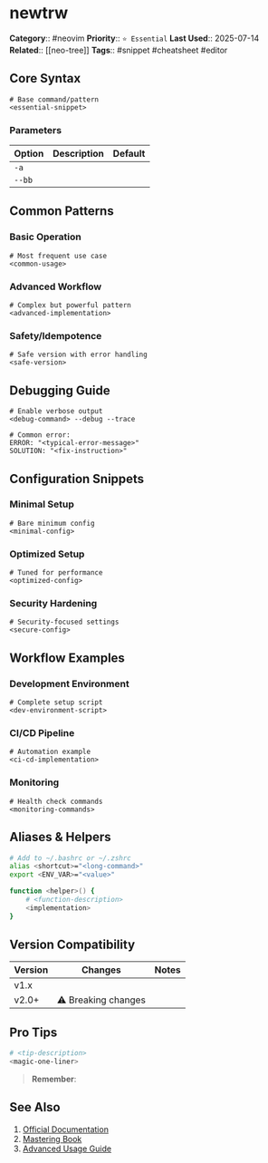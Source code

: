 # newtrw

**Category**:: #neovim
**Priority**:: `⭐️ Essential`
**Last Used**:: 2025-07-14
**Related**:: [[neo-tree]]
**Tags**:: #snippet #cheatsheet #editor

## Core Syntax

```<language>
# Base command/pattern
<essential-snippet>
```

### Parameters

| Option | Description | Default |
| ------ | ----------- | ------- |
| `-a`   |             |         |
| `--bb` |             |         |

## Common Patterns

### Basic Operation

```<language>
# Most frequent use case
<common-usage>
```

### Advanced Workflow

```<language>
# Complex but powerful pattern
<advanced-implementation>
```

### Safety/Idempotence

```<language>
# Safe version with error handling
<safe-version>
```

## Debugging Guide

```<language>
# Enable verbose output
<debug-command> --debug --trace

# Common error:
ERROR: "<typical-error-message>"
SOLUTION: "<fix-instruction>"
```

## Configuration Snippets

### Minimal Setup

```<language>
# Bare minimum config
<minimal-config>
```

### Optimized Setup

```<language>
# Tuned for performance
<optimized-config>
```

### Security Hardening

```<language>
# Security-focused settings
<secure-config>
```

## Workflow Examples

### Development Environment

```<language>
# Complete setup script
<dev-environment-script>
```

### CI/CD Pipeline

```<language>
# Automation example
<ci-cd-implementation>
```

### Monitoring

```<language>
# Health check commands
<monitoring-commands>
```

## Aliases & Helpers

```bash
# Add to ~/.bashrc or ~/.zshrc
alias <shortcut>="<long-command>"
export <ENV_VAR>="<value>"

function <helper>() {
    # <function-description>
    <implementation>
}
```

## Version Compatibility

| Version | Changes             | Notes |
| ------- | ------------------- | ----- |
| v1.x    |                     |       |
| v2.0+   | ⚠️ Breaking changes |       |

## Pro Tips

```bash
# <tip-description>
<magic-one-liner>
```

> **Remember**: <key-reminder>

## See Also

1. [Official Documentation]()
2. [Mastering <topic> Book]()
3. [Advanced Usage Guide]()
